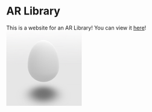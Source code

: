 # AR Library
This is a website for an AR Library! You can view it [here](TucoBirth20200422.html)!
	<a href="egg.usdz" rel="ar">
		<img src="egg.png" width=200>
	</a>

